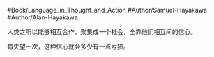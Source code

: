 #Book/Language_in_Thought_and_Action 
#Author/Samuel-Hayakawa 
#Author/Alan-Hayakawa 

人类之所以能够相互合作，聚集成一个社会，全靠他们相互间的信心。

每失望一次，这种信心就会多少有一点亏损。
